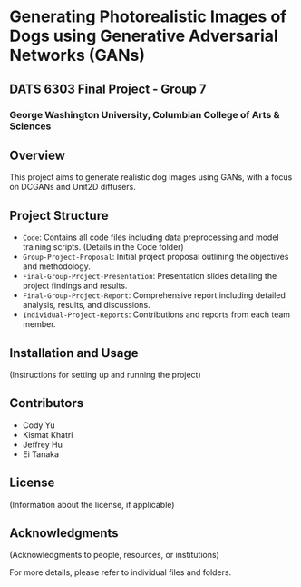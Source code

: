 # Generating Photorealistic Images of Dogs using Generative Adversarial Networks (GANs)
## DATS 6303 Final Project - Group 7
### George Washington University, Columbian College of Arts & Sciences

## Overview
This project aims to generate realistic dog images using GANs, with a focus on DCGANs and Unit2D diffusers.

## Project Structure
- `Code`: Contains all code files including data preprocessing and model training scripts. (Details in the Code folder)
- `Group-Project-Proposal`: Initial project proposal outlining the objectives and methodology.
- `Final-Group-Project-Presentation`: Presentation slides detailing the project findings and results.
- `Final-Group-Project-Report`: Comprehensive report including detailed analysis, results, and discussions.
- `Individual-Project-Reports`: Contributions and reports from each team member.

## Installation and Usage
(Instructions for setting up and running the project)

## Contributors
- Cody Yu
- Kismat Khatri
- Jeffrey Hu
- Ei Tanaka

## License
(Information about the license, if applicable)

## Acknowledgments
(Acknowledgments to people, resources, or institutions)

For more details, please refer to individual files and folders.
